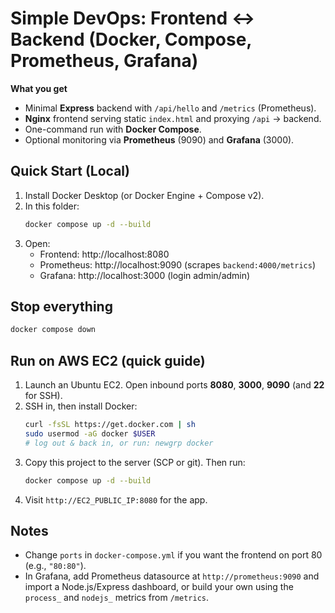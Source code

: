 # Simple DevOps: Frontend ↔ Backend (Docker, Compose, Prometheus, Grafana)

**What you get**
- Minimal **Express** backend with `/api/hello` and `/metrics` (Prometheus).
- **Nginx** frontend serving static `index.html` and proxying `/api` → backend.
- One-command run with **Docker Compose**.
- Optional monitoring via **Prometheus** (9090) and **Grafana** (3000).

## Quick Start (Local)
1. Install Docker Desktop (or Docker Engine + Compose v2).
2. In this folder:
   ```bash
   docker compose up -d --build
   ```
3. Open:
   - Frontend: http://localhost:8080
   - Prometheus: http://localhost:9090 (scrapes `backend:4000/metrics`)
   - Grafana: http://localhost:3000 (login admin/admin)

## Stop everything
```bash
docker compose down
```

## Run on AWS EC2 (quick guide)
1. Launch an Ubuntu EC2. Open inbound ports **8080**, **3000**, **9090** (and **22** for SSH).
2. SSH in, then install Docker:
   ```bash
   curl -fsSL https://get.docker.com | sh
   sudo usermod -aG docker $USER
   # log out & back in, or run: newgrp docker
   ```
3. Copy this project to the server (SCP or git). Then run:
   ```bash
   docker compose up -d --build
   ```
4. Visit `http://EC2_PUBLIC_IP:8080` for the app.

## Notes
- Change `ports` in `docker-compose.yml` if you want the frontend on port 80 (e.g., `"80:80"`).
- In Grafana, add Prometheus datasource at `http://prometheus:9090` and import a Node.js/Express dashboard, or build your own using the `process_` and `nodejs_` metrics from `/metrics`.
